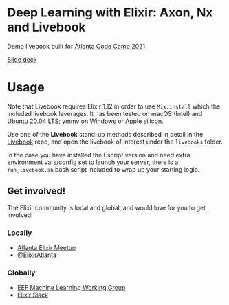 # Deep Learning with Elixir: Axon, Nx and Livebook
Demo livebook built for [Atlanta Code Camp 2021](https://www.atlantacodecamp.com/2021).

[Slide deck](https://docs.google.com/presentation/d/1Ny5EkPs84g7WbGEOf1la3muQ0DQ47Aj1s3tzmx0oVA0/edit?usp=sharing)

# Usage
Note that Livebook requires Elixir 1.12 in order to use `Mix.install` which the included livebook leverages.  It has been tested on macOS (Intel) and Ubuntu 20.04 LTS; ymmv on Windows or Apple silicon.

Use one of the **Livebook** stand-up methods described in detail in the [Livebook](https://github.com/livebook-dev/livebook) repo, and open the livebook of interest under the `livebooks` folder.

In the case you have installed the Escript version and need extra environment vars/config set to launch your server, there is a `run_livebook.sh` bash script included to wrap up your starting logic.

## Get involved!

The Elixir community is local and global, and would love for you to get involved!

### Locally

- [Atlanta Elixir Meetup](https://www.meetup.com/atlantaelixir/)
- [@ElixirAtlanta](https://twitter.com/ElixirAtlanta) 

### Globally

- [EEF Machine Learning Working Group](https://erlef.org/wg/machine-learning)
- [Elixir Slack](https://elixir-lang.slack.com)
